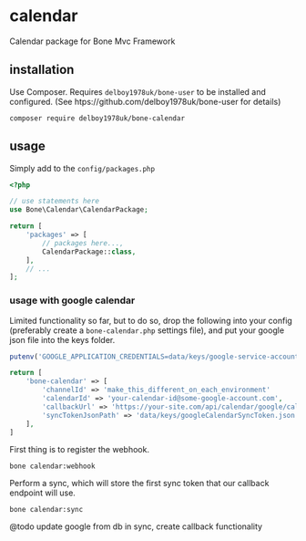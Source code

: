 # calendar
Calendar package for Bone Mvc Framework
## installation
Use Composer. Requires `delboy1978uk/bone-user` to be installed and configured. (See htps://github.com/delboy1978uk/bone-user for details)
```
composer require delboy1978uk/bone-calendar
```
## usage
Simply add to the `config/packages.php`
```php
<?php

// use statements here
use Bone\Calendar\CalendarPackage;

return [
    'packages' => [
        // packages here...,
        CalendarPackage::class,
    ],
    // ...
];
```
### usage with google calendar
Limited functionality so far, but to do so, drop the following into your config (preferably create a 
`bone-calendar.php` settings file), and put your google json file into the keys folder. 
```php
putenv('GOOGLE_APPLICATION_CREDENTIALS=data/keys/google-service-account.json');

return [
    'bone-calendar' => [
        'channelId' => 'make_this_different_on_each_environment'
        'calendarId' => 'your-calendar-id@some-google-account.com',
        'callbackUrl' => 'https://your-site.com/api/calendar/google/callback',
        'syncTokenJsonPath' => 'data/keys/googleCalendarSyncToken.json',
    ], 
]
```
First thing is to register the webhook.
```
bone calendar:webhook
```
Perform a sync, which will store the first sync token that our callback endpoint will use. 
```
bone calendar:sync
```
@todo update google from db in sync, create callback functionality
